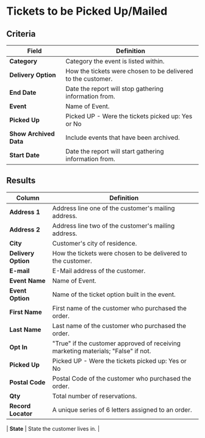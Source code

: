 # Tickets to be Picked Up/Mailed

## Criteria

| **Field** | **Definition** |
| --- | --- |
| **Category** | Category the event is listed within. |
| **Delivery Option** | How the tickets were chosen to be delivered to the customer. |
| **End Date** | Date the report will stop gathering information from. |
| **Event** | Name of Event. |
| **Picked Up** | Picked UP - Were the tickets picked up: Yes or No |
| **Show Archived Data** | Include events that have been archived. |
| **Start Date** | Date the report will start gathering information from. |

## Results

| **Column** | **Definition** |
| --- | --- |
| **Address 1** | Address line one of the customer's mailing address. |
| **Address 2** | Address line two of the customer's mailing address. |
| **City** | Customer's city of residence. |
| **Delivery Option** | How the tickets were chosen to be delivered to the customer. |
| **E-mail** | E-Mail address of the customer. |
| **Event Name** | Name of Event. |
| **Event Option** | Name of the ticket option built in the event. |
| **First Name** | First name of the customer who purchased the order. |
| **Last Name** | Last name of the customer who purchased the order. |
| **Opt In** | "True" if the customer approved of receiving marketing materials; "False" if not. |
| **Picked Up** | Picked UP - Were the tickets picked up: Yes or No |
| **Postal Code** | Postal Code of the customer who purchased the order. |
| **Qty** | Total number of reservations. |
| **Record Locator** | A unique series of 6 letters assigned to an order. |

\| **State** \| State the customer lives in. \|

